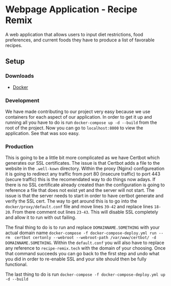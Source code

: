# Webpage Application - Recipe Remix 

A web application that allows users to input diet restrictions, food preferences, and current foods they have to produce a list of favorable recipes.

## Setup
### Downloads
 - [Docker](https://www.docker.com/get-started/)

### Development
We have made contributing to our project very easy because we use containers for each aspect of our application. In order to get it up and running all you have to do is run `docker-compose up -d --build` from the root of the project. Now you can go to `localhost:8000` to view the application. See that was soo easy.

### Production
This is going to be a little bit more complicated as we have Certbot which generates our SSL certificates. The issue is that Certbot adds a file to the website in the `.well-kown` directory. Within the proxy (Nginx) configureation it is going to redirect any traffic from port 80 (insecure traffic) to port 443 (secure traffic) this is the recomendated way to do things now adays. If there is no SSL certificate already created than the configuration is going to reference a file that does not exist yet and the server will not start. The issue is that the server needs to start in order to have certbot generate and verify the SSL cert. The way to get around this is to go into the `docker/proxy/default.conf` file and move lines `39-42` and replace lines `18-20`. From there comment out lines `23-43`. This will disable SSL completely and allow it to run with out failing.

The final thing to do is to run and replace `DOMAINNAME.SOMETHING` with your actual domain name `docker-compose -f docker-compose-deploy.yml run --rm  certbot certonly --webroot --webroot-path /var/www/certbot/ -d DOMAINNAME.SOMETHING`. Within the `default.conf` you will also have to replace any reference to `recipe-remix.tech` with the domain of your choosing. Once that command succeeds you can go back to the first step and undo what you did in order to re-enable SSL and your site should then be fully functional.

The last thing to do is run `docker-compose -f docker-compose-deploy.yml up -d --build`
